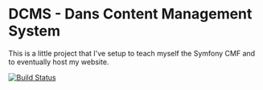DCMS - Dans Content Management System
=====================================

This is a little project that I've setup to teach myself the Symfony CMF and
to eventually host my website.

[![Build Status](https://secure.travis-ci.org/dantleech/DCMSRoutingBundle.png)](http://travis-ci.org/dantleech/DCMSRoutingBundle)
